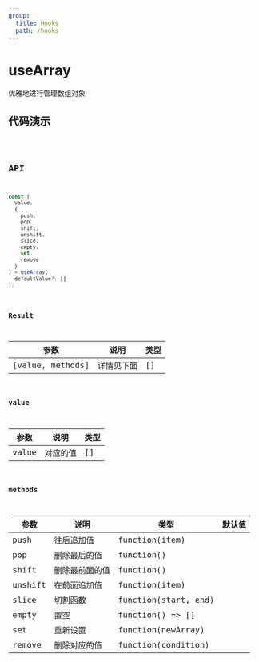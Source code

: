 ```yaml
---
group:
  title: Hooks
  path: /hooks
---
```


# useArray

优雅地进行管理数组对象

## 代码演示

<code src="./demo/demo1.jsx" />

## API

```javascript
const [
  value,
  {
    push,
    pop,
    shift,
    unshift,
    slice,
    empty,
    set,
    remove
  }
] = useArray(
  defaultValue?: []
);
```

### Result

| 参数             | 说明       | 类型 |
| ---------------- | ---------- | ---- |
| [value, methods] | 详情见下面 | []   |

### value

| 参数  | 说明     | 类型 |
| ----- | -------- | ---- |
| value | 对应的值 | []   |

### methods

| 参数    | 说明           | 类型                 | 默认值 |
| ------- | -------------- | -------------------- | ------ |
| push    | 往后追加值     | function(item)       |        |
| pop     | 删除最后的值   | function()           |        |
| shift   | 删除最前面的值 | function()           |        |
| unshift | 在前面追加值   | function(item)       |        |
| slice   | 切割函数       | function(start, end) |        |
| empty   | 置空           | function() => []     |        |
| set     | 重新设置       | function(newArray)   |        |
| remove  | 删除对应的值   | function(condition)  |        |
